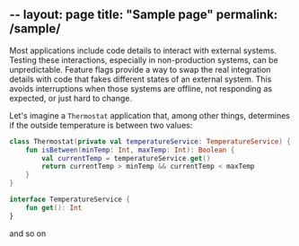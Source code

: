 --
layout: page
title: "Sample page"
permalink: /sample/
--

Most applications include code details to interact with external systems.  Testing these interactions, especially in non-production systems, can be unpredictable.  Feature flags provide a way to swap the real integration details with code that fakes different states of an external system.  This avoids interruptions when those systems are offline, not responding as expected, or just hard to change.

Let's imagine a `Thermostat` application that, among other things, determines if the outside temperature is between two values:

```kotlin
class Thermostat(private val temperatureService: TemperatureService) {
    fun isBetween(minTemp: Int, maxTemp: Int): Boolean {
        val currentTemp = temperatureService.get()
        return currentTemp > minTemp && currentTemp < maxTemp
    }
}

interface TemperatureService {
    fun get(): Int
}
```

and so on
